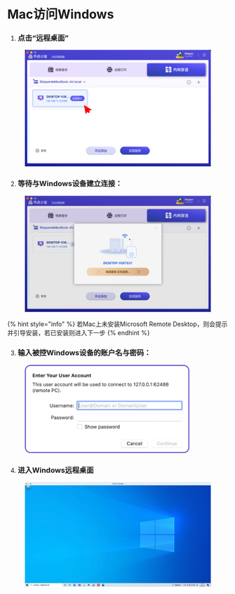 # Mac访问Windows

1. ### 点击“远程桌面”

<figure><img src="../../.gitbook/assets/image (17).png" alt=""><figcaption></figcaption></figure>

2. ### 等待与Windows设备建立连接：

<figure><img src="../../.gitbook/assets/image (18).png" alt=""><figcaption></figcaption></figure>

{% hint style="info" %}
若Mac上未安装Microsoft Remote Desktop，则会提示并引导安装，若已安装则进入下一步
{% endhint %}

3. ### 输入被控Windows设备的账户名与密码：

<figure><img src="../../.gitbook/assets/image (20).png" alt="" width="375"><figcaption></figcaption></figure>

4. ### 进入Windows远程桌面

<figure><img src="../../.gitbook/assets/image (21).png" alt=""><figcaption></figcaption></figure>
